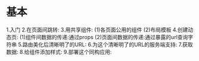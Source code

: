 # 基本
1.入门
2.在页面间跳转:
3.用共享组件:
  (1)各页面公用的组件
  (2)布局模板
4.创建动态页:
  (1)组件间数据的传递:通过props
  (2)页面间数据的传递:通过暴露的url查询字符串
5.路由美化后清晰明了的URL:
6.为这个清晰明了的URL的服务端支持:
7.获取数据:
8.给组件添加样式:
9.部署这个同构应用: